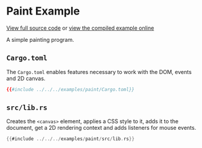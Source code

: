 # Paint Example

[View full source code][code] or [view the compiled example online][online]

[online]: https://rustwasm.github.io/wasm-bindgen/exbuild/paint/
[code]: https://github.com/rustwasm/wasm-bindgen/tree/master/examples/paint

A simple painting program.

## `Cargo.toml`

The `Cargo.toml` enables features necessary to work with the DOM, events and
2D canvas.

```toml
{{#include ../../../examples/paint/Cargo.toml}}
```

## `src/lib.rs`

Creates the `<canvas>` element, applies a CSS style to it, adds it to the document,
get a 2D rendering context and adds listeners for mouse events.

```rust
{{#include ../../../examples/paint/src/lib.rs}}
```
